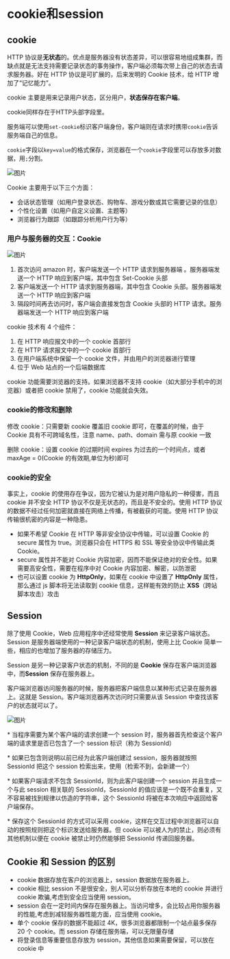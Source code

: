 # cookie和session

## cookie

HTTP 协议是**无状态**的。优点是服务器没有状态差异，可以很容易地组成集群，而缺点就是无法支持需要记录状态的事务操作，客户端必须每次带上自己的状态去请求服务器。好在 HTTP 协议是可扩展的，后来发明的 Cookie 技术，给 HTTP 增加了“记忆能力”。

cookie 主要是用来记录用户状态，区分用户，**状态保存在客户端**。

cookie同样存在于HTTP头部字段里。

服务端可以使用`set-cookie`标识客户端身份，客户端则在请求时携带`cookie`告诉服务端自己的信息。

`cookie`字段以`key=value`的格式保存，浏览器在一个`cookie`字段里可以存放多对数据，用`;`分割。

![图片](https://mmbiz.qpic.cn/mmbiz_jpg/j3gficicyOvatsNeWhfWKRNKrLlZ0ZQeOtqFxFBK9lrJ5aTqibPO42Q7nJYctibBSHfzE585QicxfCcwE2wRrYCxuZA/640?wx_fmt=jpeg&wxfrom=5&wx_lazy=1&wx_co=1)

Cookie 主要用于以下三个方面：

- 会话状态管理（如用户登录状态、购物车、游戏分数或其它需要记录的信息）
- 个性化设置（如用户自定义设置、主题等）
- 浏览器行为跟踪（如跟踪分析用户行为等）

### 用户与服务器的交互：Cookie

![图片](https://mmbiz.qpic.cn/mmbiz_png/k0UVxv3BTLJficKZyePc37BhQTJhH5RNxfdLyc3Nbsgjmo3bewTJic7bSibUC0D8Kvic8acxAUzpRn1qOCceDk4CIQ/640?wx_fmt=png&wxfrom=5&wx_lazy=1&wx_co=1)

1. 首次访问 amazon 时，客户端发送一个 HTTP 请求到服务器端 。服务器端发送一个 HTTP 响应到客户端，其中包含 Set-Cookie 头部
2. 客户端发送一个 HTTP 请求到服务器端，其中包含 Cookie 头部。服务器端发送一个 HTTP 响应到客户端
3. 隔段时间再去访问时，客户端会直接发包含 Cookie 头部的 HTTP 请求。服务器端发送一个 HTTP 响应到客户端

cookie 技术有 4 个组件：

1. 在 HTTP 响应报文中的一个 cookie 首部行
2. 在 HTTP 请求报文中的一个 cookie 首部行
3. 在用户端系统中保留一个 cookie 文件，并由用户的浏览器进行管理
4. 位于 Web 站点的一个后端数据库

cookie 功能需要浏览器的支持。如果浏览器不支持 cookie（如大部分手机中的浏览器）或者把 cookie 禁用了，cookie 功能就会失效。

### cookie的修改和删除

修改 cookie：只需要新 cookie 覆盖旧 cookie 即可，在覆盖的时候，由于 Cookie 具有不可跨域名性，注意 name、path、domain 需与原 cookie 一致

删除 cookie：设置 cookie 的过期时间 expires 为过去的一个时间点，或者 maxAge = 0(Cookie 的有效期,单位为秒)即可

### cookie的安全

事实上，cookie 的使用存在争议，因为它被认为是对用户隐私的一种侵害，而且 cookie 并不安全 HTTP 协议不仅是无状态的，而且是不安全的。使用 HTTP 协议的数据不经过任何加密就直接在网络上传播，有被截获的可能。使用 HTTP 协议传输很机密的内容是一种隐患。

- 如果不希望 Cookie 在 HTTP 等非安全协议中传输，可以设置 Cookie 的 secure 属性为 true。浏览器只会在 HTTPS 和 SSL 等安全协议中传输此类 Cookie。
- secure 属性并不能对 Cookie 内容加密，因而不能保证绝对的安全性。如果需要高安全性，需要在程序中对 Cookie 内容加密、解密，以防泄密
- 也可以设置 cookie 为 **HttpOnly**，如果在 cookie 中设置了 **HttpOnly** 属性，那么通过 js 脚本将无法读取到 cookie 信息，这样能有效的防止 **XSS**（跨站脚本攻击）攻击

## Session

除了使用 Cookie，Web 应用程序中还经常使用 **Session** 来记录客户端状态。Session 是服务器端使用的一种记录客户端状态的机制，使用上比 Cookie 简单一些，相应的也增加了服务器的存储压力。

Session 是另一种记录客户状态的机制，不同的是 **Cookie** 保存在客户端浏览器中，而**Session** 保存在服务器上。

客户端浏览器访问服务器的时候，服务器把客户端信息以某种形式记录在服务器上。这就是 Session。客户端浏览器再次访问时只需要从该 Session 中查找该客户的状态就可以了。

![图片](https://mmbiz.qpic.cn/mmbiz_png/k0UVxv3BTLJficKZyePc37BhQTJhH5RNxXwrUwE5DwtPrA9s4icyYExwbJ4aicrumOcSoGMiaIc08lXvIbdiasMFuOA/640?wx_fmt=png&wxfrom=5&wx_lazy=1&wx_co=1)

\* 当程序需要为某个客户端的请求创建一个 session 时，服务器首先检查这个客户端的请求里是否已包含了一个 session 标识（称为 SessionId）

\* 如果已包含则说明以前已经为此客户端创建过 session，服务器就按照 SessionId 把这个 session 检索出来，使用（检索不到，会新建一个）

\* 如果客户端请求不包含 SessionId，则为此客户端创建一个 session 并且生成一个与此 session 相关联的 SessionId，SessionId 的值应该是一个既不会重复，又不容易被找到规律以仿造的字符串，这个 SessionId 将被在本次响应中返回给客户端保存。

\* 保存这个 SessionId 的方式可以采用 cookie，这样在交互过程中浏览器可以自动的按照规则把这个标识发送给服务器。但 cookie 可以被人为的禁止，则必须有其他机制以便在 cookie 被禁止时仍然能够把 SessionId 传递回服务器。

## Cookie 和 Session 的区别

- cookie 数据存放在客户的浏览器上，session 数据放在服务器上。
- cookie 相比 session 不是很安全，别人可以分析存放在本地的 cookie 并进行 cookie 欺骗,考虑到安全应当使用 session。
- session 会在一定时间内保存在服务器上。当访问增多，会比较占用你服务器的性能,考虑到减轻服务器性能方面，应当使用 cookie。
- 单个 cookie 保存的数据不能超过 4K，很多浏览器都限制一个站点最多保存 20 个 cookie。而 session 存储在服务端，可以无限量存储
- 将登录信息等重要信息存放为 session，其他信息如果需要保留，可以放在 cookie 中